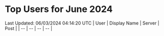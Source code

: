 # Top Users for June 2024
Last Updated: 06/03/2024 04:14:20 UTC
| User | Display Name | Server | Post |
| -- | -- | -- | -- |
